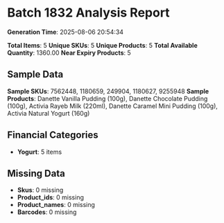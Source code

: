 # Batch 1832 Analysis Report

**Generation Time**: 2025-08-06 20:54:34

**Total Items**: 5
**Unique SKUs**: 5
**Unique Products**: 5
**Total Available Quantity**: 1360.00
**Near Expiry Products**: 5

## Sample Data
**Sample SKUs**: 7562448, 1180659, 249904, 1180627, 9255948
**Sample Products**: Danette Vanilla Pudding (100g), Danette Chocolate Pudding (100g), Activia Rayeb Milk (220ml), Danette Caramel Mini Pudding (100g), Activia Natural Yogurt (160g)

## Financial Categories
- **Yogurt**: 5 items

## Missing Data
- **Skus**: 0 missing
- **Product_ids**: 0 missing
- **Product_names**: 0 missing
- **Barcodes**: 0 missing
